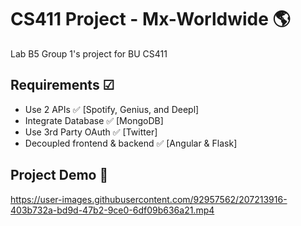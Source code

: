 # CS411 Project - Mx-Worldwide 🌎
Lab B5 Group 1's project for BU CS411


## Requirements ☑
- Use 2 APIs ✅ [Spotify, Genius, and Deepl]
- Integrate Database ✅ [MongoDB]
- Use 3rd Party OAuth ✅ [Twitter]
- Decoupled frontend & backend ✅ [Angular & Flask]

## Project Demo 🎥

https://user-images.githubusercontent.com/92957562/207213916-403b732a-bd9d-47b2-9ce0-6df09b636a21.mp4



